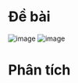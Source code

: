 # Đề bài
![image](https://github.com/VanHoang110802/Competitive_Programming/assets/108053955/6748c3b5-1294-4ace-806d-cca672604055)
![image](https://github.com/VanHoang110802/Competitive_Programming/assets/108053955/30990941-77c8-4ae5-906c-94612b68b26e)

# Phân tích

